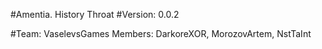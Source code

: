 #Amentia. History Throat
#Version: 0.0.2

#Team: VaselevsGames
Members: DarkoreXOR, MorozovArtem, NstTaInt
